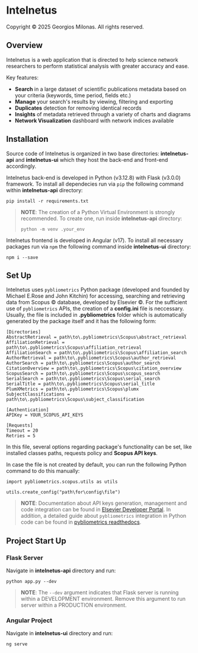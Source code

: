# Intelnetus

Copyright &copy; 2025 Georgios Milonas. All rights reserved.

## Overview
Intelnetus is a web application that is directed to help science network
researchers to perform statistical analysis with greater accuracy and ease.

Key features:
- **Search** in a large dataset of scientific publications metadata based on your criteria (keywords, time period, fields etc.)
- **Manage** your search's results by viewing, filtering and exporting
- **Duplicates** detection for removing identical records
- **Insights** of metadata retrieved through a variety of charts and diagrams
- **Network Visualization** dashboard with network indices available

## Installation
Source code of Intelnetus is organized in two base directories: **intelnetus-api** and **intelnetus-ui** which they host the back-end and front-end accordingly.

Intelnetus back-end is developed in Python (v3.12.8) with Flask (v3.0.0) framework. To install all dependecies run via `pip` the following command within **intelnetus-api** directory:
```
pip install -r requirements.txt
```

>**NOTE**: The creation of a Python Virtual Environment is strongly recommended. To create one, run inside **intelnetus-api** directory:
>```
>python -m venv .your_env

Intelnetus frontend is developed in Angular (v17). To install all necessary packages run via `npm` the following command inside **intelnetus-ui** directory:
```
npm i --save
```

## Set Up
Intelnetus uses `pybliometrics` Python package (developed and founded by Michael E.Rose and John Kitchin) for accessing, searching and retrieving data from Scopus &copy; database, developed by Elsevier &copy;.
For the sufficient use of `pybliometrics` APIs, the creation of a **config.ini** file is neccessary.
Usually, the file is included in **.pybliometrics** folder which is automatically generated by the package itself and it has the following form:
```
[Directories]
AbstractRetrieval = path\to\.pybliometrics\Scopus\abstract_retrieval
AffiliationRetrieval = path\to\.pybliometrics\Scopus\affiliation_retrieval
AffiliationSearch = path\to\.pybliometrics\Scopus\affiliation_search
AuthorRetrieval = path\to\.pybliometrics\Scopus\author_retrieval
AuthorSearch = path\to\.pybliometrics\Scopus\author_search
CitationOverview = path\to\.pybliometrics\Scopus\citation_overview
ScopusSearch = path\to\.pybliometrics\Scopus\scopus_search
SerialSearch = path\to\.pybliometrics\Scopus\serial_search
SerialTitle = path\to\.pybliometrics\Scopus\serial_title
PlumXMetrics = path\to\.pybliometrics\Scopus\plumx
SubjectClassifications = path\to\.pybliometrics\Scopus\subject_classification

[Authentication]
APIKey = YOUR_SCOPUS_API_KEYS

[Requests]
Timeout = 20
Retries = 5
```

In this file, several options regarding package's functionality can be set, like installed classes paths, requests policy and
**Scopus API keys**.

In case the file is not created by default, you can run the following Python command to do this manually:
```
import pybliometrics.scopus.utils as utils

utils.create_config("path\for\config\file")
```

>**NOTE**: Documentation about API keys generation, management and code integration can be found in [Elsevier Developer Portal](https://dev.elsevier.com/scopus.html).
>In addition, a detailed guide about `pybliometrics` integration in Python code can be found in [pybliometrics readthedocs](https://pybliometrics.readthedocs.io/en/stable/).

## Project Start Up
### Flask Server
Navigate in  **intelnetus-api** directory and run:
```
python app.py --dev
```

>**NOTE**: The `--dev` argument indicates that Flask server is running within a DEVELOPMENT environment. Remove this argument to run server within a PRODUCTION environment.

### Angular Project
Navigate in **intelnetus-ui** directory and run:
```
ng serve 
```
